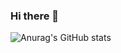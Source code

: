 ### Hi there 👋

![Anurag's GitHub stats](https://github-readme-stats.vercel.app/api?username=jackson-hong&show_icons=true&layout=compact&theme=tokyonight)


<!--
**jackson-hong/jackson-hong** is a ✨ _special_ ✨ repository because its `README.md` (this file) appears on your GitHub profile.

Here are some ideas to get you started:

- 🔭 I’m currently working on ...
- 🌱 I’m currently learning ...
- 👯 I’m looking to collaborate on ...
- 🤔 I’m looking for help with ...
- 💬 Ask me about ...
- 📫 How to reach me: ...
- 😄 Pronouns: ...
- ⚡ Fun fact: ...
-->
